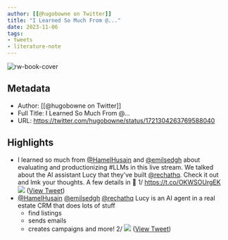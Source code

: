 ```yaml
---
author: [[@hugobowne on Twitter]]
title: "I Learned So Much From @..."
date: 2023-11-06
tags: 
- tweets
- literature-note
---
```

![rw-book-cover](https://pbs.twimg.com/profile_images/1411840996413829121/YLMC37u3.jpg)

## Metadata
- Author: [[@hugobowne on Twitter]]
- Full Title: I Learned So Much From @...
- URL: https://twitter.com/hugobowne/status/1721304263769588040

## Highlights
- I learned so much from <a href="https://twitter.com/HamelHusain">@HamelHusain</a> and <a href="https://twitter.com/emilsedgh">@emilsedgh</a> about evaluating and productionizing #LLMs in this live stream. We talked about the AI assistant Lucy that they've built <a href="https://twitter.com/rechathq">@rechathq</a>.
  Check it out and lmk your thoughts. A few details in 🧵
  1/
  https://t.co/OKWSOUrgEK 
  ![](https://pbs.twimg.com/media/F-NNGLYbgAADb8h.jpg) ([View Tweet](https://twitter.com/hugobowne/status/1721304263769588040))
- <a href="https://twitter.com/HamelHusain">@HamelHusain</a> <a href="https://twitter.com/emilsedgh">@emilsedgh</a> <a href="https://twitter.com/rechathq">@rechathq</a> Lucy is an AI agent in a real estate CRM that does lots of stuff
  * find listings
  * sends emails
  * creates campaigns
  and more!
  2/ 
  ![](https://pbs.twimg.com/media/F-NNQ4fasAAbzCm.jpg) ([View Tweet](https://twitter.com/hugobowne/status/1721304851941072918))
